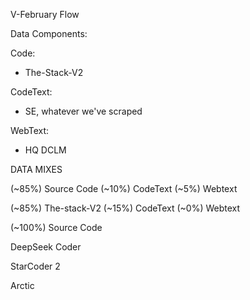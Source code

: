 V-February Flow

Data Components:

Code:
- The-Stack-V2

CodeText:
- SE, whatever we've scraped

WebText:
- HQ DCLM

DATA MIXES

\(~85\%\) Source Code
\(~10\%\) CodeText
\(~5\%\) Webtext

\(~85\%\) The-stack-V2
\(~15\%\) CodeText
\(~0\%\) Webtext

\(~100\%\) Source Code

DeepSeek Coder

StarCoder 2

Arctic